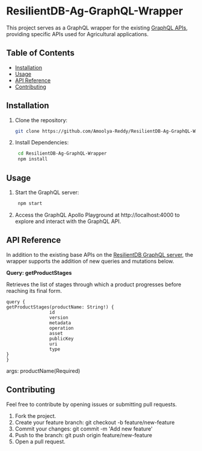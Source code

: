 # ResilientDB-Ag-GraphQL-Wrapper

This project serves as a GraphQL wrapper for the existing [GraphQL APIs](https://github.com/apache/incubator-resilientdb-graphql), providing specific APIs used for Agricultural applications.


## Table of Contents

- [Installation](#installation)
- [Usage](#usage)
- [API Reference](#api-reference)
- [Contributing](#contributing)

## Installation

1. Clone the repository:

   ```bash
   git clone https://github.com/Amoolya-Reddy/ResilientDB-Ag-GraphQL-Wrapper


2. Install Dependencies:

   ```bash
    cd ResilientDB-Ag-GraphQL-Wrapper
    npm install

## Usage

1. Start the GraphQL server:

   ```bash
    npm start

2. Access the GraphQL Apollo Playground at http://localhost:4000 to explore and interact with the GraphQL API.

## API Reference

In addition to the existing base APIs on the [ResilientDB GraphQL server](https://github.com/apache/incubator-resilientdb-graphql), the wrapper supports the addition of new queries and mutations below.

**Query: getProductStages**

Retrieves the list of stages through which a product progresses before reaching its final form.

    query {
    getProductStages(productName: String!) {
                    id
                    version
                    metadata
                    operation
                    asset
                    publicKey
                    uri
                    type
    }
    }

args: productName(Required)



## Contributing

Feel free to contribute by opening issues or submitting pull requests.

1. Fork the project.
2. Create your feature branch: git checkout -b feature/new-feature
3. Commit your changes: git commit -m 'Add new feature'
4. Push to the branch: git push origin feature/new-feature
5. Open a pull request.
